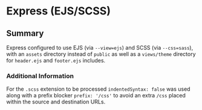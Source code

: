 # Express (EJS/SCSS)

## Summary

Express configured to use EJS (via `--view=ejs`) and SCSS (via `--css=sass`), with an `assets` directory instead of `public` as well as a `views/theme` directory for `header.ejs` and `footer.ejs` includes.

### Additional Information

For the `.scss` extension to be processed `indentedSyntax: false` was used along with a prefix blocker `prefix: '/css'` to avoid an extra `/css` placed within the source and destination URLs.